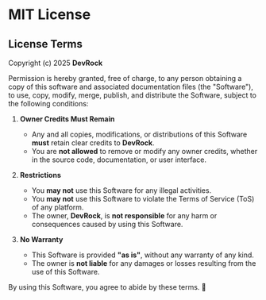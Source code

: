 # MIT License

## License Terms

Copyright (c) 2025 **DevRock**

Permission is hereby granted, free of charge, to any person obtaining a copy of this software and associated documentation files (the "Software"), to use, copy, modify, merge, publish, and distribute the Software, subject to the following conditions:

1. **Owner Credits Must Remain**  
   - Any and all copies, modifications, or distributions of this Software **must** retain clear credits to **DevRock**.  
   - You are **not allowed** to remove or modify any owner credits, whether in the source code, documentation, or user interface.

2. **Restrictions**  
   - You **may not** use this Software for any illegal activities.  
   - You **may not** use this Software to violate the Terms of Service (ToS) of any platform.  
   - The owner, **DevRock**, is **not responsible** for any harm or consequences caused by using this Software.

3. **No Warranty**  
   - This Software is provided **"as is"**, without any warranty of any kind.  
   - The owner is **not liable** for any damages or losses resulting from the use of this Software.

By using this Software, you agree to abide by these terms. 🚀
